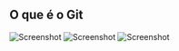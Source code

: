 ## O que é o Git

![Screenshot](o-que-e-o-git-1.png)
![Screenshot](o-que-e-o-git-2.png)
![Screenshot](o-que-e-o-git-3.png)